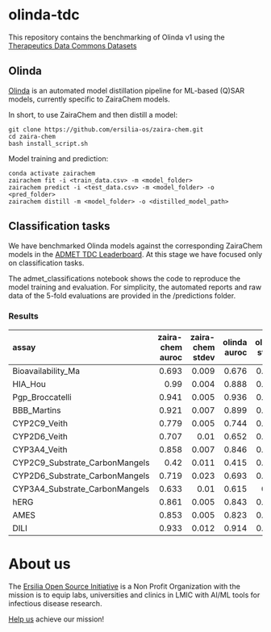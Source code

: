 # olinda-tdc
This repository contains the benchmarking of Olinda v1 using the [Therapeutics Data Commons Datasets](https://tdcommons.ai/)

## Olinda
[Olinda](https://github.com/ersilia-os/olinda) is an automated model distillation pipeline for ML-based (Q)SAR models, currently specific to ZairaChem models.

In short, to use ZairaChem and then distill a model:
```
git clone https://github.com/ersilia-os/zaira-chem.git
cd zaira-chem
bash install_script.sh
```

Model training and prediction:
```
conda activate zairachem
zairachem fit -i <train_data.csv> -m <model_folder>
zairachem predict -i <test_data.csv> -m <model_folder> -o <pred_folder>
zairachem distill -m <model_folder> -o <distilled_model_path>
```

## Classification tasks
We have benchmarked Olinda models against the corresponding ZairaChem models in the [ADMET TDC Leaderboard](https://tdcommons.ai/benchmark/admet_group/overview/). At this stage we have focused only on classification tasks. 

The admet_classifications notebook shows the code to reproduce the model training and evaluation. For simplicity, the automated reports and raw data of the 5-fold evaluations are provided in the /predictions folder.

### Results
| assay                          |   zaira-chem auroc |   zaira-chem stdev |   olinda auroc |   olinda stdev |   delta |   perc_performance |
|:-------------------------------|-------------------:|-------------------:|---------------:|---------------:|--------:|-------------------:|
| Bioavailability_Ma             |              0.693 |              0.009 |          0.676 |          0.022 |  -0.017 |               0.98 |
| HIA_Hou                        |              0.99  |              0.004 |          0.888 |          0.194 |  -0.102 |               0.9  |
| Pgp_Broccatelli                |              0.941 |              0.005 |          0.936 |          0.006 |  -0.005 |               0.99 |
| BBB_Martins                    |              0.921 |              0.007 |          0.899 |          0.009 |  -0.022 |               0.98 |
| CYP2C9_Veith                   |              0.779 |              0.005 |          0.744 |          0.006 |  -0.035 |               0.96 |
| CYP2D6_Veith                   |              0.707 |              0.01  |          0.652 |          0.012 |  -0.055 |               0.92 |
| CYP3A4_Veith                   |              0.858 |              0.007 |          0.846 |          0.003 |  -0.012 |               0.99 |
| CYP2C9_Substrate_CarbonMangels |              0.42  |              0.011 |          0.415 |          0.019 |  -0.005 |               0.99 |
| CYP2D6_Substrate_CarbonMangels |              0.719 |              0.023 |          0.693 |          0.022 |  -0.026 |               0.96 |
| CYP3A4_Substrate_CarbonMangels |              0.633 |              0.01  |          0.615 |          0.01  |  -0.018 |               0.97 |
| hERG                           |              0.861 |              0.005 |          0.843 |          0.021 |  -0.018 |               0.98 |
| AMES                           |              0.853 |              0.005 |          0.823 |          0.005 |  -0.03  |               0.96 |
| DILI                           |              0.933 |              0.012 |          0.914 |          0.023 |  -0.019 |               0.98 |


# About us
The [Ersilia Open Source Initiative](https://ersilia.io) is a Non Profit Organization with the mission is to equip labs, universities and clinics in LMIC with AI/ML tools for infectious disease research.

[Help us](https://ersilia.io/donate) achieve our mission!
